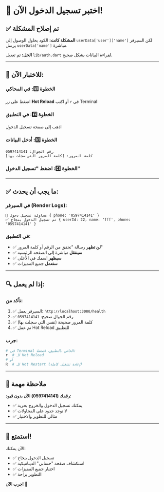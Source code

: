 # 🎯 اختبر تسجيل الدخول الآن!

## ✅ تم إصلاح المشكلة

**المشكلة كانت:** الكود يحاول الوصول إلى `userData['user']['name']` لكن السيرفر يرسل `userData['name']` مباشرة.

**الحل:** تم تعديل `lib/auth.dart` لقراءة البيانات بشكل صحيح.

---

## 🚀 للاختبار الآن:

### الخطوة 1️⃣: في المحاكي
اضغط على زر **Hot Reload** أو اكتب `r` في Terminal

### الخطوة 2️⃣: في التطبيق
اذهب إلى صفحة تسجيل الدخول

### الخطوة 3️⃣: أدخل البيانات
```
رقم الجوال: 0597414141
كلمة المرور: [كلمة المرور التي سجلت بها]
```

### الخطوة 4️⃣: اضغط "تسجيل الدخول"

---

## ✅ ما يجب أن يحدث:

### في السيرفر (Render Logs):
```
🔑 محاولة تسجيل دخول { phone: '0597414141' }
✅ تم تسجيل الدخول بنجاح { userId: 22, name: 'fff', phone: '0597414141' }
```

### في التطبيق:
- ✅ **لن تظهر** رسالة "تحقق من الرقم أو كلمة المرور"
- ✅ **سينتقل** مباشرة إلى الصفحة الرئيسية
- ✅ **سيظهر** اسمك في الأعلى
- ✅ **ستعمل** جميع المميزات

---

## 🔍 إذا لم يعمل:

### تأكد من:
1. ✅ السيرفر يعمل: `http://localhost:3000/health`
2. ✅ رقم الجوال صحيح: `0597414141`
3. ✅ كلمة المرور صحيحة (نفس التي سجلت بها)
4. ✅ تم عمل Hot Reload للتطبيق

### جرب:
```bash
# في Terminal الخاص بالتطبيق، اضغط:
r  # للـ Hot Reload
# أو
R  # للـ Hot Restart (إعادة تشغيل كاملة)
```

---

## 📝 ملاحظة مهمة

**رقمك (0597414141) الآن بدون قيود:**
- ✅ يمكنك تسجيل الدخول والخروج بحرية
- ✅ لا توجد حدود على المحاولات
- ✅ مثالي للتطوير والاختبار

---

## 🎊 استمتع!

الآن يمكنك:
- ✅ تسجيل الدخول بنجاح
- ✅ استكشاف صفحة "حسابي" الديناميكية
- ✅ اختبار جميع المميزات
- ✅ التطوير براحة

**جرب الآن! 🚀**

